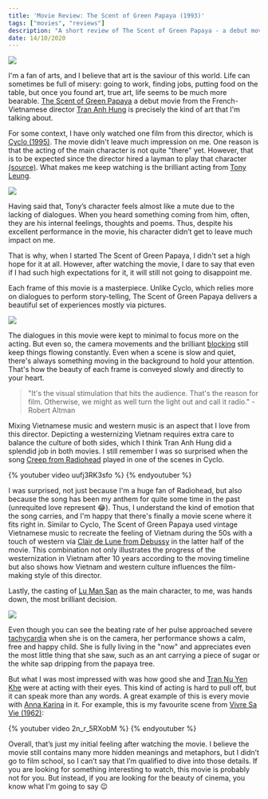 ```yaml
---
title: 'Movie Review: The Scent of Green Papaya (1993)'
tags: ["movies", "reviews"]
description: "A short review of The Scent of Green Papaya - a debut movie from the French-Vietnamese director Tran Anh Hung"
date: 14/10/2020
---
```

![](/blog/Movie-Review-The-Scent-of-Green-Papaya-1993/poster.jpg)

I'm a fan of arts, and I believe that art is the saviour of this world. Life can sometimes be full of misery: going to work, finding jobs, putting food on the table, but once you found art, true art, life seems to be much more bearable. [The Scent of Green Papaya][2] a debut movie from the French-Vietnamese director [Tran Anh Hung][3] is precisely the kind of art that I'm talking about.

For some context, I have only watched one film from this director, which is [Cyclo (1995)][4]. The movie didn't leave much impression on me. One reason is that the acting of the main character is not quite "there" yet. However, that is to be expected since the director hired a layman to play that character [(source)][1]. What makes me keep watching is the brilliant acting from [Tony Leung][5]. 

![](/blog/Movie-Review-The-Scent-of-Green-Papaya-1993/cyclo1.jpg)

Having said that, Tony’s character feels almost like a mute due to the lacking of dialogues. When you heard something coming from him, often, they are his internal feelings, thoughts and poems. Thus, despite his excellent performance in the movie, his character didn’t get to leave much impact on me.

That is why, when I started The Scent of Green Papaya, I didn't set a high hope for it at all. However, after watching the movie, I dare to say that even if I had such high expectations for it, it will still not going to disappoint me.

Each frame of this movie is a masterpiece. Unlike Cyclo, which relies more on dialogues to perform story-telling, The Scent of Green Papaya delivers a beautiful set of experiences mostly via pictures.

![](/blog/Movie-Review-The-Scent-of-Green-Papaya-1993/pic1.jpeg)

The dialogues in this movie were kept to minimal to focus more on the acting. But even so, the camera movements and the brilliant [blocking][6] still keep things flowing constantly. Even when a scene is slow and quiet, there's always something moving in the background to hold your attention. That's how the beauty of each frame is conveyed slowly and directly to your heart.

> "It's the visual stimulation that hits the audience. That's the reason for film. Otherwise, we might as well turn the light out and call it radio." - Robert Altman

Mixing Vietnamese music and western music is an aspect that I love from this director. Depicting a westernizing Vietnam requires extra care to balance the culture of both sides, which I think Tran Anh Hung did a splendid job in both movies. I still remember I was so surprised when the song [Creep from Radiohead][7] played in one of the scenes in Cyclo.

{% youtuber video uufj3RK3sfo %}
{% endyoutuber %}

I was surprised, not just because I'm a huge fan of Radiohead, but also because the song has been my anthem for quite some time in the past (unrequited love represent :joy:). Thus, I understand the kind of emotion that the song carries, and I'm happy that there's finally a movie scene where it fits right in. Similar to Cyclo, The Scent of Green Papaya used vintage Vietnamese music to recreate the feeling of Vietnam during the 50s with a touch of western via [Clair de Lune from Debussy][8] in the latter half of the movie. This combination not only illustrates the progress of the westernization in Vietnam after 10 years according to the moving timeline but also shows how Vietnam and western culture influences the film-making style of this director.

Lastly, the casting of [Lu Man San][9] as the main character, to me, was hands down, the most brilliant decision.

![](/blog/Movie-Review-The-Scent-of-Green-Papaya-1993/pic2.jpg)

Even though you can see the beating rate of her pulse approached severe [tachycardia][10] when she is on the camera, her performance shows a calm, free and happy child. She is fully living in the "now" and appreciates even the most little thing that she saw, such as an ant carrying a piece of sugar or the white sap dripping from the papaya tree.

But what I was most impressed with was how good she and [Tran Nu Yen Khe][13] were at acting with their eyes. This kind of acting is hard to pull off, but it can speak more than any words. A great example of this is every movie with [Anna Karina][11] in it. For example, this is my favourite scene from [Vivre Sa Vie (1962)][12]:

{% youtuber video 2n_r_5RXobM %}
{% endyoutuber %}

Overall, that’s just my initial feeling after watching the movie. I believe the movie still contains many more hidden meanings and metaphors, but I didn’t go to film school, so I can’t say that I’m qualified to dive into those details. If you are looking for something interesting to watch, this movie is probably not for you. But instead, if you are looking for the beauty of cinema, you know what I'm going to say :wink:

[1]: https://www.tienphong.vn/van-hoa/gap-lai-le-van-loc-nguoi-dap-xich-lo-ra-the-gioi-672647.tpo
[2]: https://www.imdb.com/title/tt0107617/
[3]: https://www.imdb.com/name/nm0870841/?ref_=tt_ov_dr
[4]: https://www.imdb.com/title/tt0112767/?ref_=nm_ov_bio_lk3
[5]: https://www.imdb.com/name/nm0504897/?ref_=nv_sr_srsg_0
[6]: https://prezi.com/a-e6pjk0jqmk/blocking-and-character-placement-in-casablanca/?frame=031cf52f8982ead4bd47f60244a4eda1f897bf4e
[7]: https://www.youtube.com/watch?v=XFkzRNyygfk
[8]: https://www.youtube.com/watch?v=CvFH_6DNRCY
[9]: https://www.imdb.com/name/nm0523737/
[10]: https://www.webmd.com/heart-disease/atrial-fibrillation/what-are-the-types-of-tachycardia
[11]: https://www.imdb.com/name/nm0439344/?ref_=tt_cl_t1
[12]: https://www.imdb.com/title/tt0056663/?ref_=nv_sr_srsg_0
[13]: https://www.imdb.com/name/nm0951295/?ref_=nv_sr_srsg_0
